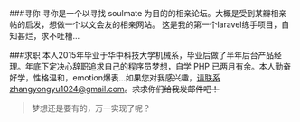 ###寻你
寻你是一个以寻找 soulmate 为目的的相亲论坛。大概是受到某瓣相亲帖的启发，想做一个以文会友的相亲网站。
这是我的第一个laravel练手项目，自知甚烂，求不吐槽... 

###求职
本人2015年毕业于华中科技大学机械系，毕业后做了半年后台产品经理。年底下定决心辞职追求自己的程序员梦想，自学 PHP 已两月有余。本人勤奋好学，性格温和，emotion爆表...如果您对我感兴趣，请联系zhangyongyu1024@gmail.com。<del>求求你们给我发邮件吧！</del>    
    
    

>梦想还是要有的，万一实现了呢？
